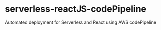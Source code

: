 # serverless-reactJS-codePipeline
Automated deployment for Serverless and React using AWS codePipeline
